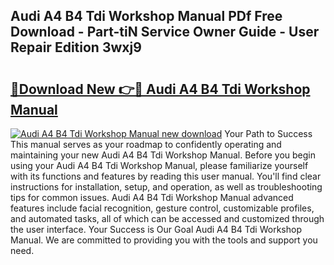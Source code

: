 ## Audi A4 B4 Tdi Workshop Manual PDf Free Download - Part-tiN Service Owner Guide - User Repair Edition 3wxj9

# <h2><a href="http://bc92526.oget.top/?id=Audi+A4+B4+Tdi+Workshop+Manual">🔗Download New 👉🔴 Audi A4 B4 Tdi Workshop Manual</a></h2>

[![Audi A4 B4 Tdi Workshop Manual new download](https://i.imgur.com/5g1atiW.png)](http://bc92526.oget.top/?id=Audi+A4+B4+Tdi+Workshop+Manual)
Your Path to Success This manual serves as your roadmap to confidently operating and maintaining your new Audi A4 B4 Tdi Workshop Manual. Before you begin using your Audi A4 B4 Tdi Workshop Manual, please familiarize yourself with its functions and features by reading this user manual. You'll find clear instructions for installation, setup, and operation, as well as troubleshooting tips for common issues. Audi A4 B4 Tdi Workshop Manual advanced features include facial recognition, gesture control, customizable profiles, and automated tasks, all of which can be accessed and customized through the user interface. Your Success is Our Goal Audi A4 B4 Tdi Workshop Manual. We are committed to providing you with the tools and support you need.
